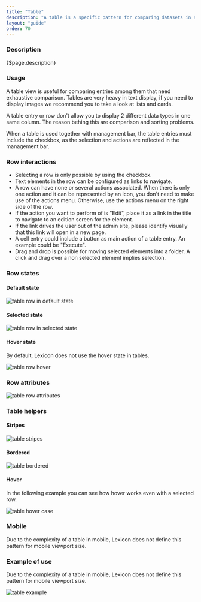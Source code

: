 ```yaml
---
title: "Table"
description: "A table is a specific pattern for comparing datasets in a very direct an analytical way."
layout: "guide"
order: 70
---
```


### Description

{$page.description}

### Usage

A table view is useful for comparing entries among them that need exhaustive comparison. Tables are very heavy in text display, if you need to display images we recommend you to take a look at lists and cards.

A table entry or row don't allow you to display 2 different data types in one same column. The reason behing this are comparison and sorting problems.

When a table is used together with management bar, the table entries must include the checkbox, as the selection and actions are reflected in the management bar.


### Row interactions

* Selecting a row is only possible by using the checkbox.
* Text elements in the row can be configured as links to navigate.
* A row can have none or several actions associated. When there is only one action and it can be represented by an icon, you don't need to make use of the actions menu. Otherwise, use the actions menu on the right side of the row.
* If the action you want to perform of is "Edit", place it as a link in the title to navigate to an edition screen for the element.
* If the link drives the user out of the admin site, please identify visually that this link will open in a new page.
* A cell entry could include a button as main action of a table entry. An example could be "Execute".
* Drag and drop is possible for moving selected elements into a folder. A click and drag over a non selected element implies selection.

### Row states

#### Default state

![table row in default state](/images/lexicon-1/tableRow.png)

#### Selected state

![table row in selected state](/images/lexicon-1/tableRowSelected.png)

#### Hover state

By default, Lexicon does not use the hover state in tables.

![table row hover](/images/lexicon-1/tableRowHover.png)

### Row attributes

![table row attributes](/images/lexicon-1/tableRowAttributes.png)

### Table helpers

#### Stripes

![table stripes](/images/lexicon-1/tableStripes.png)

#### Bordered

![table bordered](/images/lexicon-1/tableBordered.png)

#### Hover

In the following example you can see how hover works even with a selected row.

![table hover case](/images/lexicon-1/tableHoverExample.gif)

### Mobile

Due to the complexity of a table in mobile, Lexicon does not define this pattern for mobile viewport size.

### Example of use

Due to the complexity of a table in mobile, Lexicon does not define this pattern for mobile viewport size.

![table example](/images/lexicon-1/tableExample.png)




